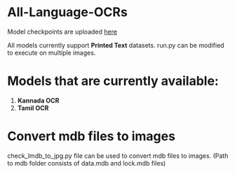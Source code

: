 # All-Language-OCRs
Model checkpoints are uploaded [here](https://csciitd-my.sharepoint.com/:f:/g/personal/agarai_cstaff_iitd_ac_in/EpB6Cr98expDnB78qsdb4WEBTF1-MzKDqZvc-ARkaug9Wg?e=ADBnhb)

All models currently support **Printed Text** datasets. run.py can be modified to execute on multiple images.

# Models that are currently available:
1. **Kannada OCR**</br>
2. **Tamil OCR**</br>
      
# Convert mdb files to images
check_lmdb_to_jpg.py file can be used to convert mdb files to images. (Path to mdb folder consists of data.mdb and lock.mdb files)
